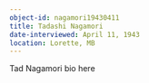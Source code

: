 ```yaml
---
object-id: nagamori19430411
title: Tadashi Nagamori
date-interviewed: April 11, 1943
location: Lorette, MB
---
```


Tad Nagamori bio here
